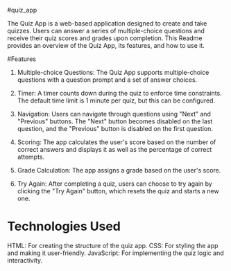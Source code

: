 #quiz_app

The Quiz App is a web-based application designed to create and take quizzes. Users can answer a series of multiple-choice questions and receive their quiz scores and grades upon completion. This Readme provides an overview of the Quiz App, its features, and how to use it.


#Features

1. Multiple-choice Questions: The Quiz App supports multiple-choice questions with a question prompt and a set of answer choices.

2. Timer: A timer counts down during the quiz to enforce time constraints. The default time limit is 1 minute per quiz, but this can be configured.

3. Navigation: Users can navigate through questions using "Next" and "Previous" buttons. The "Next" button becomes disabled on the last question, and the "Previous" button is disabled on the first question.

3. Scoring: The app calculates the user's score based on the number of correct answers and displays it as well as the percentage of correct attempts.

4. Grade Calculation: The app assigns a grade based on the user's score.

5. Try Again: After completing a quiz, users can choose to try again by clicking the "Try Again" button, which resets the quiz and starts a new one.


# Technologies Used

HTML: For creating the structure of the quiz app.
CSS: For styling the app and making it user-friendly.
JavaScript: For implementing the quiz logic and interactivity.